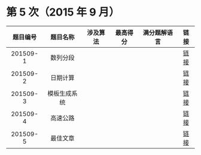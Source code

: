 # 第 5 次（2015 年 9 月）


| 题目编号 | 题目名称 | 涉及算法 | 最高得分 | 满分题解语言 | 链接 | 
| :-: | :-: | :-: | :-: | :-: | :-: |
| 201509-1 | 数列分段 |  |  |  |  [链接](1\index.md) | 
| 201509-2 | 日期计算 |  |  |  |  [链接](2\index.md) | 
| 201509-3 | 模板生成系统 |  |  |  |  [链接](3\index.md) | 
| 201509-4 | 高速公路 |  |  |  |  [链接](4\index.md) | 
| 201509-5 | 最佳文章 |  |  |  |  [链接](5\index.md) | 
